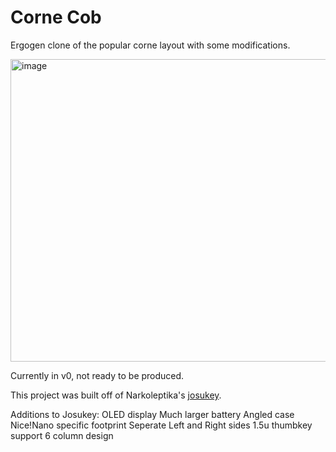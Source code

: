 # Corne Cob
Ergogen clone of the popular corne layout with some modifications.


<img width="1025" height="484" alt="image" src="https://github.com/user-attachments/assets/e373d5a8-4498-42e9-a572-d5ac58e20a0b" />


Currently in v0, not ready to be produced.

This project was built off of Narkoleptika's [josukey](https://github.com/Narkoleptika/josukey).

Additions to Josukey:
OLED display
Much larger battery 
Angled case
Nice!Nano specific footprint
Seperate Left and Right sides
1.5u thumbkey support
6 column design


